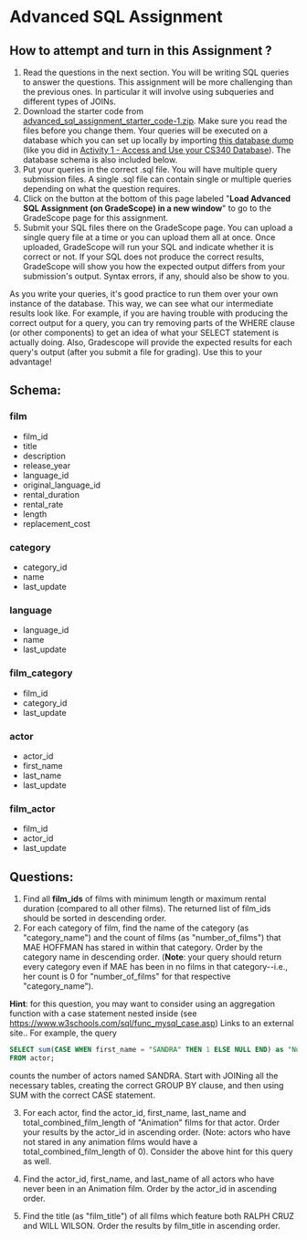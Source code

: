 # Advanced SQL Assignment
## How to attempt and turn in this Assignment ?
1. Read the questions in the next section. You will be writing SQL queries to answer the questions. This assignment will be more challenging than the previous ones. In particular it will involve using subqueries and different types of JOINs. 
2. Download the starter code from [advanced_sql_assignment_starter_code-1.zip](https://canvas.oregonstate.edu/courses/1914742/files/99254343?wrap=1). Make sure you read the files before you change them. Your queries will be executed on a database which you can set up locally by importing [this database dump](https://canvas.oregonstate.edu/courses/1914742/files/98978984/download?wrap=1) (like you did in  [Activity 1 - Access and Use your CS340 Database](https://canvas.oregonstate.edu/courses/1914742/assignments/9185722?wrap=1)). The database schema is also included below.
3. Put your queries in the correct .sql file. You will have multiple query submission files. A single .sql file can contain single or multiple queries depending on what the question requires.
4. Click on the button at the bottom of this page labeled "**Load Advanced SQL Assignment (on GradeScope) in a new window**" to go to the GradeScope page for this assignment.
5. Submit your SQL files there on the GradeScope page. You can upload a single query file at a time or you can upload them all at once. Once uploaded, GradeScope will run your SQL and indicate whether it is correct or not. If your SQL does not produce the correct results, GradeScope will show you how the expected output differs from your submission's output. Syntax errors, if any, should also be show to you.

As you write your queries, it's good practice to run them over your own instance of the database. This way, we can see what our intermediate results look like. For example, if you are having trouble with producing the correct output for a query, you can try removing parts of the WHERE clause (or other components) to get an idea of what your SELECT statement is actually doing. Also, Gradescope will provide the expected results for each query's output (after you submit a file for grading). Use this to your advantage!

## Schema:
### film
- film_id
- title
- description
- release_year
- language_id
- original_language_id
- rental_duration
- rental_rate
- length
- replacement_cost

### category
- category_id
- name
- last_update

### language
- language_id
- name
- last_update

### film_category
- film_id
- category_id
- last_update

### actor
- actor_id
- first_name
- last_name
- last_update

### film_actor
- film_id
- actor_id
- last_update

## Questions:
1. Find all **film_ids** of films with minimum length or maximum rental duration (compared to all other films). The returned list of film_ids should be sorted in descending order.
2. For each category of film, find the name of the category (as "category_name") and the count of films (as "number_of_films") that MAE HOFFMAN has stared in within that category. Order by the category name in descending order. (**Note**: your query should return every category even if MAE has been in no films in that category--i.e., her count is 0 for "number_of_films" for that respective "category_name").

**Hint**: for this question, you may want to consider using an aggregation function with a case statement nested inside (see https://www.w3schools.com/sql/func_mysql_case.asp) Links to an external site.. For example, the query
```sql
SELECT sum(CASE WHEN first_name = "SANDRA" THEN 1 ELSE NULL END) as "Number of SANDRAs"
FROM actor;
```
counts the number of actors named SANDRA. Start with JOINing all the necessary tables, creating the correct GROUP BY clause, and then using SUM with the correct CASE statement.

3. For each actor, find the actor_id, first_name, last_name and total_combined_film_length of "Animation" films for that actor. Order your results by the actor_id in ascending order. (Note: actors who have not stared in any animation films would have a total_combined_film_length of 0). Consider the above hint for this query as well.

4. Find the actor_id, first_name, and last_name of all actors who have never been in an Animation film. Order by the actor_id in ascending order.

5. Find the title (as "film_title") of all films which feature both RALPH CRUZ and WILL WILSON. Order the results by film_title in ascending order.
